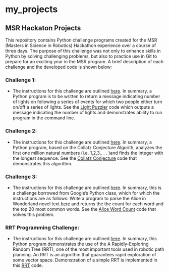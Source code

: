 # my_projects
## MSR Hackaton Projects

This repository contains Python challenge programs created for the MSR (Masters in Science in Robotics) Hackathon experience over a course of three days. The purpose of this challenge was not only to enhance skills in Python by solving challenging problems, but also to practice use in Git to prepare for an exciting year in the MSR program. A brief description of each challenge and the developed code is shown below:

### **Challenge 1**:
 * The instructions for this challenge are outlined [here](http://robotics.mech.northwestern.edu/~jarvis/hackathon_2018_site/public/docs/challenge1.pdf). In summary, a Python program is to be written to return a message indicating number of lights on following a series of events for which two people either turn on/off a series of lights. See the [Light Puzzler](https://github.com/vnoelifant/my_projects/blob/master/Light_Puzzler.py) code which outputs a message indicating the number of lights and demonstrates ability to run program in the command line. 

### **Challenge 2**:
 * The instructions for this challenge are outlined [here](http://robotics.mech.northwestern.edu/~jarvis/hackathon_2018_site/public/docs/challenge2.pdf). In summary, a Python program, based on the Collatz Conjecture Algorith, analyzes the first one million natural numbers (i.e. 1,2,3,. . . )and finds the integer with the longest sequence.  See the [Collatz Conjecture](https://github.com/vnoelifant/my_projects/blob/master/Light_Puzzler.py) code that demonstrates this algorithm. 

### **Challenge 3**:
 * The instructions for this challenge are outlined [here](http://robotics.mech.northwestern.edu/~jarvis/hackathon_2018_site/public/docs/challenge3.pdf). In summary, this is a challenge borrowed from Google’s Python class, which for which the instructions are as follows: Write a program to parse the Alice in Wonderland novel text [here](http://robotics.mech.northwestern.edu/~jarvis/alice.txt) and returns the the count for each word and the top 20 most common words. See the [Alice Word Count](https://github.com/vnoelifant/msr_hackathon_challenges/blob/master/wordcount.py) code that solves this problem. 

### **RRT Programming Challenge**:
 * The instructions for this challenge are outlined [here](http://robotics.mech.northwestern.edu/~jarvis/hackathon_2018_site/challenge_rrt.html). In summary, this Python program demonstrates the use of the A Rapidly-Exploring Random Tree (RRT), one of the most important tools used in robotic path planning. An RRT is an algorithm that guarantees rapid exploration of some vector space. Demonstration of a simple RRT is implemented in this [RRT](https://github.com/vnoelifant/my_projects/blob/master/RRT_Challenge.py) code. 
